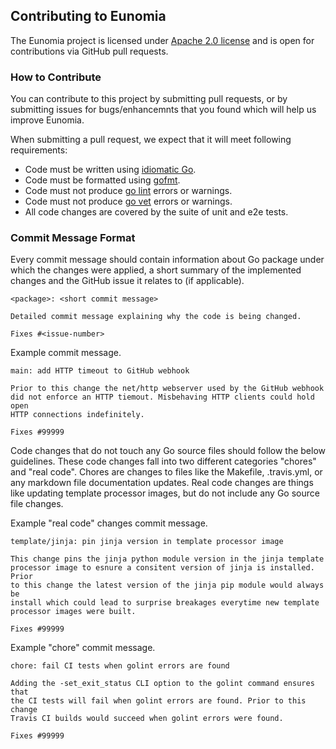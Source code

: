 ## Contributing to Eunomia

The Eunomia project is licensed under [Apache 2.0 license](LICENSE) and is open for contributions via GitHub pull requests. 

### How to Contribute

You can contribute to this project by submitting pull requests, or by submitting issues for bugs/enhancemnts that you
found which will help us improve Eunomia.

When submitting a pull request, we expect that it will meet following requirements:

- Code must be written using [idiomatic Go](https://golang.org/doc/effective_go.html).
- Code must be formatted using [gofmt](https://golang.org/cmd/gofmt).
- Code must not produce [go lint](https://github.com/golang/lint) errors or warnings.
- Code must not produce [go vet](https://golang.org/cmd/vet) errors or warnings.
- All code changes are covered by the suite of unit and e2e tests.

### Commit Message Format

Every commit message should contain information about Go package under which the changes were applied, a short summary of the implemented changes and the GitHub issue it relates to (if applicable).

```
<package>: <short commit message>

Detailed commit message explaining why the code is being changed.

Fixes #<issue-number>
```

Example commit message.
```
main: add HTTP timeout to GitHub webhook

Prior to this change the net/http webserver used by the GitHub webhook
did not enforce an HTTP tiemout. Misbehaving HTTP clients could hold open
HTTP connections indefinitely.

Fixes #99999
```

Code changes that do not touch any Go source files should follow the below guidelines. These
code changes fall into two different categories "chores" and "real code". Chores are changes
to files like the Makefile, .travis.yml, or any markdown file documentation updates. Real code
changes are things like updating template processor images, but do not include any Go source file
changes.

Example "real code" changes commit message.
```
template/jinja: pin jinja version in template processor image

This change pins the jinja python module version in the jinja template
processor image to esnure a consitent version of jinja is installed. Prior
to this change the latest version of the jinja pip module would always be
install which could lead to surprise breakages everytime new template
processor images were built.

Fixes #99999
```

Example "chore" commit message.
```
chore: fail CI tests when golint errors are found

Adding the -set_exit_status CLI option to the golint command ensures that
the CI tests will fail when golint errors are found. Prior to this change
Travis CI builds would succeed when golint errors were found.

Fixes #99999
```